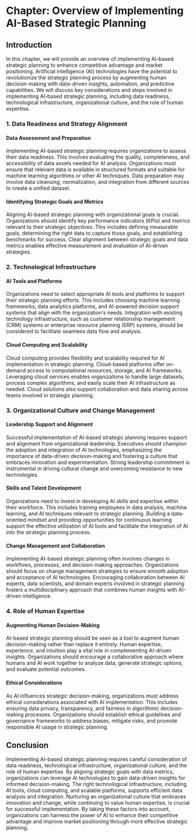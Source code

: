 Chapter: Overview of Implementing AI-Based Strategic Planning
=============================================================

Introduction
------------

In this chapter, we will provide an overview of implementing AI-based strategic planning to enhance competitive advantage and market positioning. Artificial intelligence (AI) technologies have the potential to revolutionize the strategic planning process by augmenting human decision-making with data-driven insights, automation, and predictive capabilities. We will discuss key considerations and steps involved in implementing AI-based strategic planning, including data readiness, technological infrastructure, organizational culture, and the role of human expertise.

### 1. Data Readiness and Strategy Alignment

#### Data Assessment and Preparation

Implementing AI-based strategic planning requires organizations to assess their data readiness. This involves evaluating the quality, completeness, and accessibility of data assets needed for AI analysis. Organizations must ensure that relevant data is available in structured formats and suitable for machine learning algorithms or other AI techniques. Data preparation may involve data cleansing, normalization, and integration from different sources to create a unified dataset.

#### Identifying Strategic Goals and Metrics

Aligning AI-based strategic planning with organizational goals is crucial. Organizations should identify key performance indicators (KPIs) and metrics relevant to their strategic objectives. This includes defining measurable goals, determining the right data to capture those goals, and establishing benchmarks for success. Clear alignment between strategic goals and data metrics enables effective measurement and evaluation of AI-driven strategies.

### 2. Technological Infrastructure

#### AI Tools and Platforms

Organizations need to select appropriate AI tools and platforms to support their strategic planning efforts. This includes choosing machine learning frameworks, data analytics platforms, and AI-powered decision support systems that align with the organization's needs. Integration with existing technology infrastructure, such as customer relationship management (CRM) systems or enterprise resource planning (ERP) systems, should be considered to facilitate seamless data flow and analysis.

#### Cloud Computing and Scalability

Cloud computing provides flexibility and scalability required for AI implementation in strategic planning. Cloud-based platforms offer on-demand access to computational resources, storage, and AI frameworks. Leveraging cloud services enables organizations to handle large datasets, process complex algorithms, and easily scale their AI infrastructure as needed. Cloud solutions also support collaboration and data sharing across teams involved in strategic planning.

### 3. Organizational Culture and Change Management

#### Leadership Support and Alignment

Successful implementation of AI-based strategic planning requires support and alignment from organizational leadership. Executives should champion the adoption and integration of AI technologies, emphasizing the importance of data-driven decision-making and fostering a culture that embraces innovation and experimentation. Strong leadership commitment is instrumental in driving cultural change and overcoming resistance to new technologies.

#### Skills and Talent Development

Organizations need to invest in developing AI skills and expertise within their workforce. This includes training employees in data analysis, machine learning, and AI techniques relevant to strategic planning. Building a data-oriented mindset and providing opportunities for continuous learning support the effective utilization of AI tools and facilitate the integration of AI into the strategic planning process.

#### Change Management and Collaboration

Implementing AI-based strategic planning often involves changes in workflows, processes, and decision-making approaches. Organizations should focus on change management strategies to ensure smooth adoption and acceptance of AI technologies. Encouraging collaboration between AI experts, data scientists, and domain experts involved in strategic planning fosters a multidisciplinary approach that combines human insights with AI-driven intelligence.

### 4. Role of Human Expertise

#### Augmenting Human Decision-Making

AI-based strategic planning should be seen as a tool to augment human decision-making rather than replace it entirely. Human expertise, experience, and intuition play a vital role in complementing AI-driven insights. Organizations should encourage a collaborative approach where humans and AI work together to analyze data, generate strategic options, and evaluate potential outcomes.

#### Ethical Considerations

As AI influences strategic decision-making, organizations must address ethical considerations associated with AI implementation. This includes ensuring data privacy, transparency, and fairness in algorithmic decision-making processes. Organizations should establish ethical guidelines and governance frameworks to address biases, mitigate risks, and promote responsible AI usage in strategic planning.

Conclusion
----------

Implementing AI-based strategic planning requires careful consideration of data readiness, technological infrastructure, organizational culture, and the role of human expertise. By aligning strategic goals with data metrics, organizations can leverage AI technologies to gain data-driven insights for informed decision-making. The right technological infrastructure, including AI tools, cloud computing, and scalable platforms, supports efficient data analysis and integration. Nurturing an organizational culture that embraces innovation and change, while continuing to value human expertise, is crucial for successful implementation. By taking these factors into account, organizations can harness the power of AI to enhance their competitive advantage and improve market positioning through more effective strategic planning.
